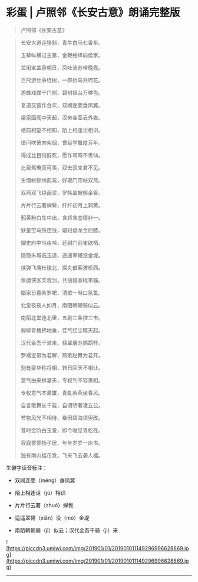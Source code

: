 # 彩蛋 | 卢照邻《长安古意》朗诵完整版

> 卢照邻《长安古意》

> 长安大道连狭斜，青牛白马七香车。
> 
> 玉辇纵横过主第，金鞭络绎向侯家。
> 
> 龙衔宝盖承朝日，凤吐流苏带晚霞。
> 
> 百尺游丝争绕树，一群娇鸟共啼花。
> 
> 游蜂戏蝶千门侧，碧树银台万种色。
> 
> 复道交窗作合欢，双阙连甍垂凤翼。
> 
> 梁家画阁中天起，汉帝金茎云外直。
> 
> 楼前相望不相知，陌上相逢讵相识。
> 
> 借问吹箫向紫烟，曾经学舞度芳年。
> 
> 得成比目何辞死，愿作鸳鸯不羡仙。
> 
> 比目鸳鸯真可羡，双去双来君不见。
> 
> 生憎帐额绣孤鸾，好取门帘帖双燕。
> 
> 双燕双飞绕画梁，罗帏翠被郁金香。
> 
> 片片行云著蝉鬓，纤纤初月上鸦黄。
> 
> 鸦黄粉白车中出，含娇含态情非一。
> 
> 妖童宝马铁连钱，娼妇盘龙金屈膝。
> 
> 
> 
> 御史府中乌夜啼，廷尉门前雀欲栖。
> 
> 隐隐朱城临玉道，遥遥翠幰没金堤。
> 
> 挟弹飞鹰杜陵北，探丸借客渭桥西。
> 
> 俱邀侠客芙蓉剑，共宿娼家桃李蹊。
> 
> 娼家日暮紫罗裙，清歌一啭口氛氲。
> 
> 北堂夜夜人如月，南陌朝朝骑似云。
> 
> 南陌北堂连北里，五剧三条控三市。
> 
> 弱柳青槐拂地垂，佳气红尘暗天起。
> 
> 汉代金吾千骑来，翡翠屠苏鹦鹉杯。
> 
> 罗襦宝带为君解，燕歌赵舞为君开。
> 
> 
> 
> 别有豪华称将相，转日回天不相让。
> 
> 意气由来排灌夫，专权判不容萧相。
> 
> 专权意气本豪雄，青虬紫燕坐春风。
> 
> 自言歌舞长千载，自谓骄奢凌五公。
> 
> 节物风光不相待，桑田碧海须臾改。
> 
> 昔时金阶白玉堂，即今唯见青松在。
> 
> 寂寂寥寥扬子居，年年岁岁一床书。
> 
> 独有南山桂花发，飞来飞去袭人裾。

生僻字读音标注：

* 双阙连甍（méng）垂凤翼

* 陌上相逢讵（jù）相识

* 片片行云著（zhuó）蝉鬓

* 遥遥翠幰（xiǎn）没（mò）金堤

* 南陌朝朝骑（jì）似云；汉代金吾千骑（jì）来

![https://piccdn3.umiwi.com/img/201901/01/201901011149296996628869.jpg](https://piccdn3.umiwi.com/img/201901/01/201901011149296996628869.jpg)

---
